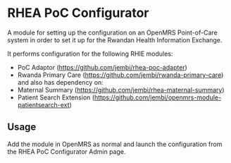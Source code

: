 RHEA PoC Configurator
=====================

A module for setting up the configuration on an OpenMRS Point-of-Care system in order to set it up for the Rwandan Health Information Exchange.

It performs configuration for the following RHIE modules:
* PoC Adaptor (https://github.com/jembi/rhea-poc-adapter)
* Rwanda Primary Care (https://github.com/jembi/rwanda-primary-care)
and also has dependency on:
* Maternal Summary (https://github.com/jembi/rhea-maternal-summary)
* Patient Search Extension (https://github.com/jembi/openmrs-module-patientsearch-ext)

Usage
-----
Add the module in OpenMRS as normal and launch the configuration from the RHEA PoC Configurator Admin page.
